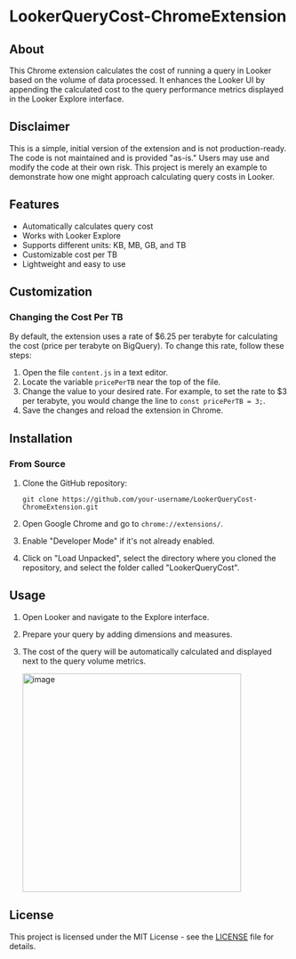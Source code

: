 # LookerQueryCost-ChromeExtension

## About

This Chrome extension calculates the cost of running a query in Looker based on the volume of data processed. It enhances the Looker UI by appending the calculated cost to the query performance metrics displayed in the Looker Explore interface.

## Disclaimer

This is a simple, initial version of the extension and is not production-ready. The code is not maintained and is provided "as-is." Users may use and modify the code at their own risk. This project is merely an example to demonstrate how one might approach calculating query costs in Looker.

## Features

- Automatically calculates query cost
- Works with Looker Explore
- Supports different units: KB, MB, GB, and TB
- Customizable cost per TB
- Lightweight and easy to use

## Customization

### Changing the Cost Per TB

By default, the extension uses a rate of $6.25 per terabyte for calculating the cost (price per terabyte on BigQuery). To change this rate, follow these steps:

1. Open the file `content.js` in a text editor.
2. Locate the variable `pricePerTB` near the top of the file.
3. Change the value to your desired rate. For example, to set the rate to $3 per terabyte, you would change the line to `const pricePerTB = 3;`.
4. Save the changes and reload the extension in Chrome.

## Installation

### From Source

1. Clone the GitHub repository:
    ```
    git clone https://github.com/your-username/LookerQueryCost-ChromeExtension.git
    ```

2. Open Google Chrome and go to `chrome://extensions/`.

3. Enable "Developer Mode" if it's not already enabled.

4. Click on "Load Unpacked", select the directory where you cloned the repository, and select the folder called "LookerQueryCost".

## Usage

1. Open Looker and navigate to the Explore interface.

2. Prepare your query by adding dimensions and measures.

3. The cost of the query will be automatically calculated and displayed next to the query volume metrics.

   <img width="393" alt="image" src="https://github.com/mchl-schrdng/LookerQueryCost-ChromeExtension/assets/73759636/16af2071-3b13-40fe-aba9-ddf4433df9a9">

## License

This project is licensed under the MIT License - see the [LICENSE](LICENSE) file for details.
